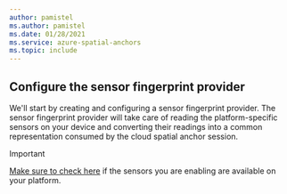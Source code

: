 ```yaml
---
author: pamistel
ms.author: pamistel
ms.date: 01/28/2021
ms.service: azure-spatial-anchors
ms.topic: include
---
```


## Configure the sensor fingerprint provider

We'll start by creating and configuring a sensor fingerprint provider. The sensor fingerprint provider will take care of reading the platform-specific sensors on your device and converting their readings into a common representation consumed by the cloud spatial anchor session.

> [!IMPORTANT]
> [Make sure to check here](../articles/spatial-anchors/concepts/coarse-reloc.md#platform-availability) if the sensors you are enabling are available on your platform.